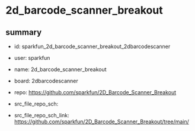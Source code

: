 # 2d_barcode_scanner_breakout
 
## summary 
* id: sparkfun_2d_barcode_scanner_breakout_2dbarcodescanner
* user: sparkfun
* name: 2d_barcode_scanner_breakout
* board: 2dbarcodescanner
* repo: https://github.com/sparkfun/2D_Barcode_Scanner_Breakout



* src_file_repo_sch: 
* src_file_repo_sch_link: https://github.com/sparkfun/2D_Barcode_Scanner_Breakout/tree/main/






